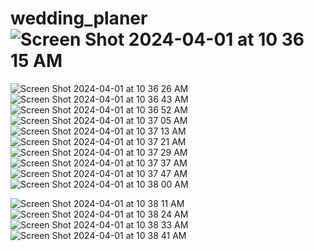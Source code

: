 # wedding_planer![Screen Shot 2024-04-01 at 10 36 15 AM](https://github.com/VishvaManvar/wedding_planer/assets/165630099/f41fb3cd-6e33-4f48-ac13-e00c888dc042)
![Screen Shot 2024-04-01 at 10 36 26 AM](https://github.com/VishvaManvar/wedding_planer/assets/165630099/72bf9b04-79fe-4ba0-be99-b8dce4e9666e)
![Screen Shot 2024-04-01 at 10 36 43 AM](https://github.com/VishvaManvar/wedding_planer/assets/165630099/6dd53da0-f033-46b7-a10f-d4495bfa2023)
![Screen Shot 2024-04-01 at 10 36 52 AM](https://github.com/VishvaManvar/wedding_planer/assets/165630099/01572f17-c063-4bc9-92b9-48125787fe33)
![Screen Shot 2024-04-01 at 10 37 05 AM](https://github.com/VishvaManvar/wedding_planer/assets/165630099/101f11ea-316b-41b2-889c-acd2fd0d7d6e)
![Screen Shot 2024-04-01 at 10 37 13 AM](https://github.com/VishvaManvar/wedding_planer/assets/165630099/a5756aa4-157d-4c0d-ab1d-b9b4f9ecda25)
![Screen Shot 2024-04-01 at 10 37 21 AM](https://github.com/VishvaManvar/wedding_planer/assets/165630099/4269f110-fe7e-4985-9aa3-10ed4ac921f5)
![Screen Shot 2024-04-01 at 10 37 29 AM](https://github.com/VishvaManvar/wedding_planer/assets/165630099/a11436d8-17d0-4166-9e2c-fe3cc3627a7d)
![Screen Shot 2024-04-01 at 10 37 37 AM](https://github.com/VishvaManvar/wedding_planer/assets/165630099/3b4f804c-dbf4-459f-8f16-9dc07c47ef59)
![Screen Shot 2024-04-01 at 10 37 47 AM](https://github.com/VishvaManvar/wedding_planer/assets/165630099/ea3b0727-6d74-427f-9095-9c203a54bd4e)![Screen Shot 2024-04-01 at 10 38 00 AM](https://github.com/VishvaManvar/wedding_planer/assets/165630099/0b26020c-4145-4798-9948-53b97c5c19cf)

![Screen Shot 2024-04-01 at 10 38 11 AM](https://github.com/VishvaManvar/wedding_planer/assets/165630099/d14fc869-7526-4f0c-8e83-1cf9b8ad4ccb)![Screen Shot 2024-04-01 at 10 38 24 AM](https://github.com/VishvaManvar/wedding_planer/assets/165630099/ef9cf9d7-871e-4645-a485-33c0c4af4160)
![Screen Shot 2024-04-01 at 10 38 33 AM](https://github.com/VishvaManvar/wedding_planer/assets/165630099/cd6ed917-278f-4a00-8e47-be54453dd166)
![Screen Shot 2024-04-01 at 10 38 41 AM](https://github.com/VishvaManvar/wedding_planer/assets/165630099/cd16fbba-74c6-4701-9f83-3fd583d733ba)

